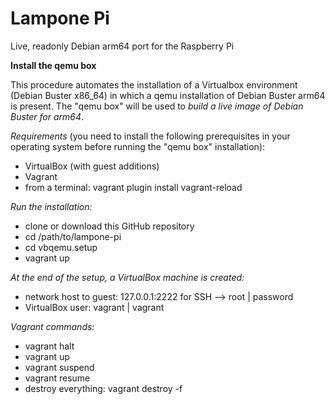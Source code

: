 # Lampone Pi

Live, readonly Debian arm64 port for the Raspberry Pi

**Install the qemu box**

This procedure automates the installation of a Virtualbox environment (Debian Buster x86_64) in which a qemu installation of Debian Buster arm64 is present. The "qemu box" will be used to *build a live image of Debian Buster for arm64*.

*Requirements* (you need to install the following prerequisites in your operating system before running the "qemu box" installation):
 - VirtualBox (with guest additions) 
 - Vagrant
 - from a terminal: vagrant plugin install vagrant-reload

*Run the installation:*

 - clone or download this GitHub repository 
 - cd /path/to/lampone-pi 
 - cd vbqemu.setup 
 - vagrant up

*At the end of the setup, a VirtualBox machine is created:*
 - network host to guest: 127.0.0.1:2222 for SSH --> root | password
 - VirtualBox user: vagrant | vagrant

*Vagrant commands:*
 - vagrant halt 
 - vagrant up 
 - vagrant suspend
 - vagrant resume
 - destroy everything: vagrant destroy -f
